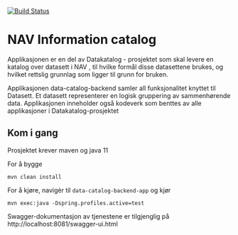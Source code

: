 [![Build Status](https://travis-ci.com/navikt/data-catalog-backend.svg?branch=master)](https://travis-ci.com/navikt/data-catalog-backend)

# NAV Information catalog
Applikasjonen er en del av Datakatalog - prosjektet som skal levere en katalog over datasett i NAV
, til hvilke formål disse datasettene brukes, og hvilket rettslig grunnlag som ligger til grunn for bruken.

Applikasjonen data-catalog-backend samler all funksjonalitet knyttet til Datasett. Et datasett representerer en logisk 
gruppering av sammenhørende data. Applikasjonen inneholder også kodeverk som benttes av alle applikasjoner i Datakatalog-prosjektet

## Kom i gang
Prosjektet krever maven og java 11

For å bygge

``mvn clean install``

For å kjøre, navigèr til ``data-catalog-backend-app`` og kjør

``mvn exec:java -Dspring.profiles.active=test``

Swagger-dokumentasjon av tjenestene er tilgjenglig på http://localhost:8081/swagger-ui.html